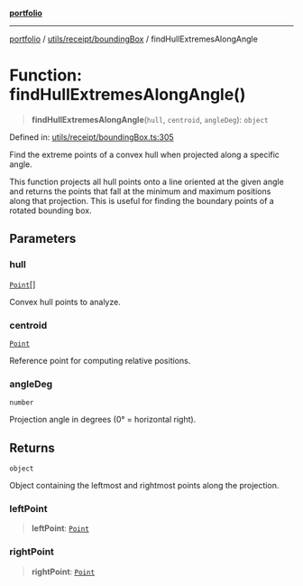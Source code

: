 [**portfolio**](../../../../README.md)

***

[portfolio](../../../../modules.md) / [utils/receipt/boundingBox](../README.md) / findHullExtremesAlongAngle

# Function: findHullExtremesAlongAngle()

> **findHullExtremesAlongAngle**(`hull`, `centroid`, `angleDeg`): `object`

Defined in: [utils/receipt/boundingBox.ts:305](https://github.com/tnorlund/Portfolio/blob/68e539b07fcffb5bd017356efc92a2650ce68f54/portfolio/utils/receipt/boundingBox.ts#L305)

Find the extreme points of a convex hull when projected along a specific angle.

This function projects all hull points onto a line oriented at the given angle
and returns the points that fall at the minimum and maximum positions along
that projection. This is useful for finding the boundary points of a rotated
bounding box.

## Parameters

### hull

[`Point`](../../../../types/api/interfaces/Point.md)[]

Convex hull points to analyze.

### centroid

[`Point`](../../../../types/api/interfaces/Point.md)

Reference point for computing relative positions.

### angleDeg

`number`

Projection angle in degrees (0° = horizontal right).

## Returns

`object`

Object containing the leftmost and rightmost points along the projection.

### leftPoint

> **leftPoint**: [`Point`](../../../../types/api/interfaces/Point.md)

### rightPoint

> **rightPoint**: [`Point`](../../../../types/api/interfaces/Point.md)
